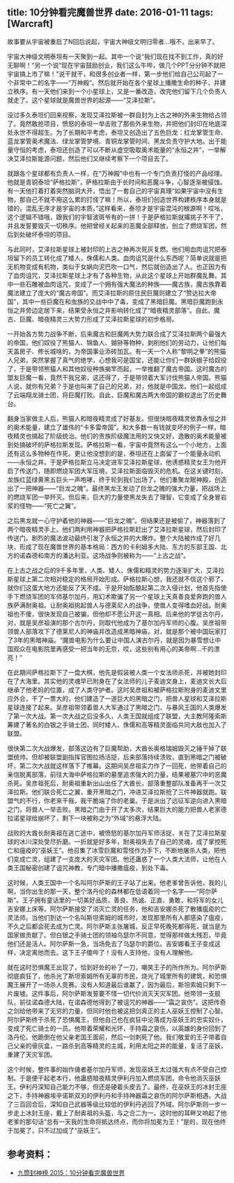 title: 10分钟看完魔兽世界
date: 2016-01-11
tags: [Warcraft]
---
故事要从宇宙被重启了N回后说起，宇宙大神级文明归零者...哦不，出来早了。

<!--more-->
宇宙大神级文明泰坦有一天聚到一起。其中一个说“我们现在找不到工作，真的好无聊啊！”另一个说“现在宇宙鼓励创业，我们这么牛哔，做几个PPT分分钟不就把宇宙搞上市了嘛！”说干就干，和很多创业者一样，第一步他们给自己公司起了一个非常中二的名字——“万神殿”。然后就开始在各个星球上播撒生命的种子，并建立秩序。有一天他们来到一个小星球上，又是一番改造，改完他们留下几个负责人就走了。这个星球就是魔兽世界的起源——“艾泽拉斯”。

没过多久泰坦们回来视察，发现艾泽拉斯被一群自封为上古之神的外来生物给占领了。竟然敢抢项目，愤怒的泰坦一举击败了那些外来生物，并把他们封印在地底深处永世不得超生。为了长期和平考虑，泰坦又创造出了五色巨龙：红龙掌管生命、蓝龙掌管奥术魔法、绿龙掌管梦境、青铜龙掌管时间、黑龙负责守护大地。出于能量守恒的考虑，泰坦还创造了可以不断从虚空吸取奥术能量的“永恒之井”，一举解决艾泽拉斯能源问题，然后他们又继续考察下一个项目去了。

就跟各个星球都有负责人一样，在“万神殿”中也有一个专门负责打怪的产品经理。他就是青铜泰坦“萨格拉斯”，萨格拉斯由于长时间和恶魔斗争，心智逐渐被侵蚀。有一天他打着打着突然脑洞大开，悟出了一套自己的宇宙真理“如果宇宙中没有生物，那自己不就不用这么累的打怪了嘛！所以，泰坦们创造世界构建秩序本身就是错的，混乱无序才是宇宙的本质。”这样看来，泰坦才是宇宙混沌的根源啊！哎吆，这个逻辑不错哦，跟我们的宇智波斑爷有的一拼！于是萨格拉斯就撂挑子不干了，并且发誓要毁灭一切秩序。他把曾经关起来的恶魔全部释放，创立了燃烧军团，然后到处破坏泰坦的项目。

与此同时，艾泽拉斯星球上被封印的上古之神再次死灰复燃。他们用血肉诅咒把泰坦留下的员工转化成了矮人，侏儒和人类。血肉诅咒是什么东西呢？简单说就是把无机物变成有机物，类似于女娲向泥巴吹一口气，然后就创造出了人。也正因为有了血肉诅咒，艾泽拉斯星球上才有了各种生物，从此这个星球上开始群魔乱舞。其中一些石雕被血肉诅咒，变成了一个拥有强大魔法的种族——魔古族，魔古族靠着魔法建立了庞大的“魔古帝国”。而艾泽拉斯的原住民巨魔则建立了“赞达拉大帝国”，其中一些巨魔在和虫族的交战中中了毒，变成了黑暗巨魔。黑暗巨魔跑到永恒之井旁边定居下来，结果受永恒之井影响转化成了“暗夜精灵部落”。自此，魔古、巨魔、暗夜精灵三大势力形成了艾泽拉斯星球的初步格局。

一开始各方势力战争不断，后来魔古和巨魔两大势力联合成了艾泽拉斯两个最强大的帝国，他们奴役了熊猫人、锦鱼人、猢狲等物种，剥削他们的劳动力，让他们每天盖房子、修长城啥的，为帝国事业添砖加瓦。有一天一个人称“黎明之拳”的熊猫人兄弟，突然掌握了真气的绝学，心想我可是国宝，还能让你们一群妖蛾子给奴役了，于是带领熊猫人和其他奴役种族揭竿而起，一举推翻了魔古帝国。这时魔古的盟友巨魔一看，竟然干我兄弟，这还得了，于是带领着大军讨伐熊猫人帝国。熊猫人说，就你有兄弟？于是也叫来了自己的兄弟，对，他就是中国龙。他们一起组成了云端翔龙骑士团，将巨魔打败。自此，巨魔和魔古两大帝国的霸权退出了历史舞台。

翻身当家做主人后，熊猫人和暗夜精灵成了好基友。但很快暗夜精灵依靠永恒之井的奥术能量，建立了雄伟的“卡多雷帝国”。和大多数一有钱就变坏的例子一样，暗夜精灵也搞起了阶级统治。他们的贵族阶级魔法用的又快又好，逸散的奥术能量被到处搞破坏的萨格拉斯发现。萨格拉斯一看，宇宙中竟然有这么一个小地方，上面还有这么多物种在作死。更让他没想到的是，泰坦还在上面留了一个能量永动机——永恒之井。于是萨格拉斯立马决定进军艾泽拉斯星球，他诱惑精灵女王为他开启了传送门，随即燃烧军团大军压境，艾泽拉斯面临毁灭的危机。在这关键时刻，龙族红蓝绿黄黑五巨头一声咆哮，终于轮到我们出场了。他们重聚龙眠神殿，创造出了一把神器——“巨龙之魄”。最终黑龙王发动了巨龙之魄的强大力量，把战场上的燃烧军团一举歼灭。但后来，巨大的力量使黑龙失去了理智，它变成了全身冒岩浆的怪物——“死亡之翼”。

之后黑龙就一心守护着他的神器——“巨龙之魄”。但结果还是被偷了，神器落到了两个暗夜精灵手上。他们两利用神器把萨格拉斯赶出了艾泽拉斯星球，然后封印了传送门。剧烈的魔法波动最终引发了永恒之井的大爆炸。整个大陆被炸成了好几块，形成了现在魔兽世界的基本格局：西方的卡利姆多大陆、东方的东部王国、北方的诺森德和南方的潘达利亚。这场战争则被称为——“上古之战”。

在上古之战之后的9千多年里，人类、矮人、侏儒和精灵的势力逐渐扩大，艾泽拉斯星球上第二次相对稳定的格局开始形成。萨格拉斯心想，我还就不信这个邪了，就你们这蛋大地方还能反了天不成。于是开始酝酿起第二次入侵计划，他首先指使手下燃烧军团的军师基尔加丹，用幻术欺骗了另一个星球上天真善良爱奔跑的兽人族萨满耐奥祖。让耐奥祖挑起兽人与德莱尼人的战争，使兽人变得嗜血好战。耐奥祖也不傻，很快发现自己被骗，但他却不愿公开这一真相。后来他的学徒古尔丹，对，就是吴彦祖演的那个古尔丹，则取代他成为了基尔加丹军师的心腹。吴彦祖带领兽人部落攻下了德莱尼人的神庙并改造成黑暗神庙，对，就是那个被中国玩家打了3年的黑暗神庙。“魔兽电影为什么要让中国人演古尔丹，就是因为暴雪想让中国观众在电影院里再感受一把当年的无奈，哎，这些别有用心的美帝啊...干的漂亮！”

在此期间萨格拉斯下了一盘大棋，他先是假装被人类一个女法师杀死，并被她封印在了大海里。其实他的灵魂早已附身在了女法师的儿子麦迪文身上，麦迪文长大后继承了他老妈的位置，成了人类守护者。这时吴彦祖和被萨格拉斯附身的麦迪文里应外合，干了一票大的，他们建造了一道巨大的黑暗之门，把兽人星球和艾泽拉斯星球连接了起来。吴彦祖带领着兽人大军通过了黑暗之门，与暴风王国的人类爆发了第一次大战。第一次大战之后没多久，人类王国就组成了联盟，大主教阿隆索斯筹建了著名的白银之手骑士团，同时矮人、侏儒和高等精灵面临共同大敌也加入了联盟。

很快第二次大战爆发，部落这边有了巨魔帮助，大酋长奥格瑞姆毁灭之锤干掉了联盟统帅。但却被联盟副指挥官图拉扬活捉，后来部落持续溃败，直到黑暗之门被破坏，第二次大战就这样落下了帷幕。这期间吴彦祖实力作了一回死，他带着自己的亲信脱离部落，前往大海中萨格拉斯的墓里追求强大的力量，结果被墓穴中的恶魔杀死。吴彦祖死后，耐奥祖重新出山出任了大酋长，部落重整部队准备再干一次艾泽拉斯。他们联合死亡之翼，重开黑暗之门，冲进艾泽拉斯抢了三件神器就跑。联盟气的不行，你老来干我，我干脆端了你的老巢。于是派出了远征军逆向进入黑暗之门，将兽人一举击败。黑暗之门由于开了太多次，结果巨大的能力把兽人老家德拉诺星球给崩坏了，剩下一块被称之为“外域”的悬浮大陆。

战败的大酋长耐奥祖在逃亡途中，被愤怒的基尔加丹军师活捉，关在了艾泽拉斯星球的冰川深处受尽折磨。一折就是好多年，耐奥祖失去了自己的灵魂，成了掌控死亡和瘟疫的“巫妖王”。他召集了冰雪巨魔和雪怪作为手下，不断地屠杀人类，把他们变成亡灵，组建了一支庞大的天灾军团。他还蛊惑了一个人类大法师，让他在人类王国秘密创建了诅咒神教，专门暗中播撒瘟疫，到处下毒。

这时候，人类王国中一个名叫阿尔萨斯的王子站了出来。他老爹曾告诉他，我的儿啊，当你出生的那一天，整个洛丹伦的森林都在低语着同一个名字——“阿尔萨斯”。王子拥有童话里的一切美好品质，善良、热诚、正直、勇敢，和将军的女儿吉安娜上床等。阿尔萨斯接受了消灭亡灵的任务，他和吉安娜杀死了散播瘟疫的亡灵法师。当他们到达一个名叫斯坦索姆的城市时，发现那里所有人都感染了瘟疫，不久之后都会死去成为亡灵。阿尔萨斯主张屠城，反正早死晚死都得死，就当是为国家做贡献了。但白银之手骑士团的领袖乌瑟尔不同意，觉得那样做太残忍，毕竟他们还是活人。阿尔萨斯一急，当场免去了乌瑟尔的爵位。吉安娜看王子变成这样，决定离他而去。这下王子傻哔了！没有人支持他，没有人理解他。

就在这时恐惧魔王出现了，恰到好处的补了一刀，嘲笑王子的所作所为。阿尔萨斯彻底疯狂了，他杀光了斯坦索姆所有无辜的市民，烧光了城里所有的建筑，和恐惧魔王展开了一场杀人竞赛。没有人知道最后谁赢了，因为最后，斯坦索姆只剩下一片废墟。这件事后，阿尔萨斯发誓要不惜一切代价消灭天灾军团。他带领一支舰队，前往诺森德大陆，在诺森德他得到了被诅咒的神器——“霜之哀伤”。这把传奇之剑给他带来了无穷的力量，但同时他也被这把剑真正的主人巫妖王控制了心智。阿尔萨斯终于杀死了恐惧魔王，但他自己也在疯狂中沦落成为巫妖王的忠实奴仆，变成了死亡骑士的一员。他带着荣耀和光环，手持霜之哀伤，以英雄的身份回到了洛丹伦。他跪倒在他父亲老国王面前，然后一剑刺死了他。我们敬爱的王子带着自己父亲的骨灰盒，一路杀到高等精灵的主城，利用太阳之井的能量，复活了巫妖，重建了天灾军团。

这个时候，整件事的始作俑者基尔加丹军师，发现巫妖王太过强大有点不受自己控制。于是便干起老本行，他蛊惑暗夜精灵伊利丹加入燃烧军团，命令他消灭巫妖王。伊利丹深知自己能力不够，但还是硬着头皮去了。最终，在巫妖王的冰封王座之下，手持神器埃辛诺斯双刃的伊利丹和手持神器霜之哀伤的阿尔萨斯相遇，大战了三百回合后，深知自己武器等级比较低的伊利丹逃回了外域。阿尔萨斯则一步一步走上冰封王座，戴上了耐奥祖的头盔，与之合二为一。这时他的耳畔又响起了他老爹的那句话“总有一天我的生命将抵达终点，而你将加冕为王！”是的，现在他终于加冕了，只不过加成了“巫妖王”。

## 参考资料：
- [九筒封神榜 2015：10分钟看完魔兽世界](http://www.youku.com/)